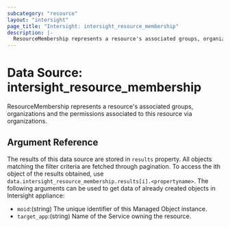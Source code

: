 ```yaml
---
subcategory: "resource"
layout: "intersight"
page_title: "Intersight: intersight_resource_membership"
description: |-
  ResourceMembership represents a resource's associated groups, organizations and the permissions associated to this resource via organizations.
---
```


# Data Source: intersight_resource_membership
ResourceMembership represents a resource's associated groups, organizations and the permissions associated to this resource via organizations.
## Argument Reference
The results of this data source are stored in `results` property.
All objects matching the filter criteria are fetched through pagination.
To access the ith object of the results obtained, use `data.intersight_resource_membership.results[i].<propertyname>`.
The following arguments can be used to get data of already created objects in Intersight appliance:
* `moid`:(string) The unique identifier of this Managed Object instance. 
* `target_app`:(string) Name of the Service owning the resource. 
 